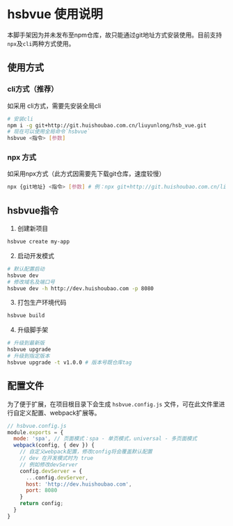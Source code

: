 # hsbvue 使用说明

本脚手架因为并未发布至npm仓库，故只能通过git地址方式安装使用。目前支持`npx`及`cli`两种方式使用。



## 使用方式

### cli方式（推荐）

如采用 cli方式，需要先安装全局cli 

```bash
# 安装cli
npm i -g git+http://git.huishoubao.com.cn/liuyunlong/hsb_vue.git
# 现在可以使用全局命令`hsbvue`
hsbvue <指令> [参数]
```

### npx 方式

如采用npx方式（此方式因需要先下载git仓库，速度较慢）

```bash
npx {git地址} <指令> [参数] # 例：npx git+http://git.huishoubao.com.cn/liuyunlong/hsb_vue.git create my-app
```



## hsbvue指令

1. 创建新项目
```bash
hsbvue create my-app
```

   

2. 启动开发模式
```bash
# 默认配置启动
hsbvue dev
# 修改域名及端口号
hsbvue dev -h http://dev.huishoubao.com -p 8080
```

   

3. 打包生产环境代码
```bash
hsbvue build
```

   

4. 升级脚手架
```bash
# 升级到最新版
hsbvue upgrade
# 升级到指定版本
hsbvue upgrade -t v1.0.0 # 版本号既仓库tag
```

   

## 配置文件

为了便于扩展，在项目根目录下会生成 `hsbvue.config.js` 文件，可在此文件里进行自定义配置、webpack扩展等。

```javascript
// hsbvue.config.js
module.exports = {
  mode: 'spa', // 页面模式：spa - 单页模式，universal - 多页面模式
  webpack(config, { dev }) {
    // 自定义webpack配置，修改config将会覆盖默认配置
    // dev 在开发模式时为 true
    // 例如修改devServer
    config.devServer = {
      ...config.devServer,
      host: 'http://dev.huishoubao.com',
      port: 8080
    }
    return config;
  }
}
```

